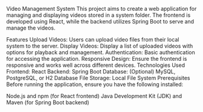 Video Management System
This project aims to create a web application for managing and displaying videos stored in a system folder. The frontend is developed using React, while the backend utilizes Spring Boot to serve and manage the videos.

Features
Upload Videos: Users can upload video files from their local system to the server.
Display Videos: Display a list of uploaded videos with options for playback and management.
Authentication: Basic authentication for accessing the application.
Responsive Design: Ensure the frontend is responsive and works well across different devices.
Technologies Used
Frontend: React
Backend: Spring Boot
Database: (Optional) MySQL, PostgreSQL, or H2 Database
File Storage: Local File System
Prerequisites
Before running the application, ensure you have the following installed:

Node.js and npm (for React frontend)
Java Development Kit (JDK) and Maven (for Spring Boot backend)